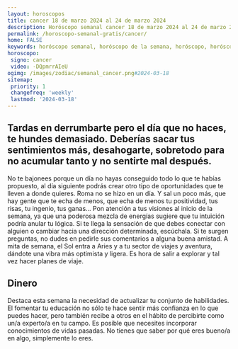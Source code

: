 ```yaml
---
layout: horoscopos
title: cancer 18 de marzo 2024 al 24 de marzo 2024 
description: Horóscopo semanal cancer 18 de marzo 2024 al 24 de marzo 2024. Tardas en derrumbarte pero el día que no haces, te hundes demasiado. Deberías sacar tus sentimientos más, desahogarte, sobretodo para no acumular tanto y no sentirte mal después.
permalink: /horoscopo-semanal-gratis/cancer/
home: FALSE
keywords: horóscopo semanal, horóscopo de la semana, horóscopo, horóscopo gratis,horóscopos, horóscopo esperanza gracia, horoscopos cancer la semana, horóscopos gratis, Tarot, Astrologia, Zodíaco, cancer, horoscopo gratis, semanal
horoscopo:
 signo: cancer
 video: -DQpmrrAIeU
ogimg: /images/zodiac/semanal_cancer.png#2024-03-18
sitemap:
 priority: 1
 changefreq: 'weekly'
 lastmod: '2024-03-18'
---
```




## Tardas en derrumbarte pero el día que no haces, te hundes demasiado. Deberías sacar tus sentimientos más, desahogarte, sobretodo para no acumular tanto y no sentirte mal después.

No te bajonees porque un día no hayas conseguido todo lo que te habías propuesto, al día siguiente podrás crear otro tipo de oportunidades que te lleven a donde quieres. 
Roma no se hizo en un día. Y sal un poco más, que hay gente que te echa de menos, que echa de menos tu positividad, tus risas, tu ingenio, tus ganas…
Pon atención a tus visiones al inicio de la semana, ya que una poderosa mezcla de energías sugiere que tu intuición podría anular tu lógica. Si te llega la sensación de que debes conectar con alguien o cambiar hacia una dirección determinada, escúchala. Si te surgen preguntas, no dudes en pedirle sus comentarios a alguna buena amistad. A mita de semana, el Sol entra a Aries y a tu sector de viajes y aventura, dándote una vibra más optimista y ligera. Es hora de salir a explorar y tal vez hacer planes de viaje.

## Dinero

Destaca esta semana la necesidad de actualizar tu conjunto de habilidades. El fomentar tu educación no sólo te hace sentir más confianza en lo que puedes hacer, pero también recibe a otros en el hábito de percibirte como un/a experto/a en tu campo. Es posible que necesites incorporar conocimientos de vidas pasadas. No tienes que saber por qué eres bueno/a en algo, simplemente lo eres.